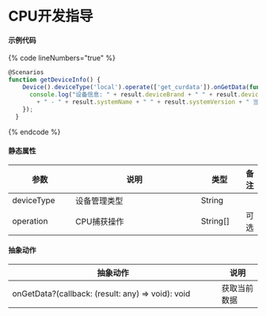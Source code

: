 # CPU开发指导

#### 示例代码

{% code lineNumbers="true" %}
```typescript
@Scenarios
function getDeviceInfo() {
    Device().deviceType('local').operate(['get_curdata']).onGetData(function (result) {
      console.log("设备信息: " + result.deviceBrand + " " + result.deviceModel
        + " - " + result.systemName + " " + result.systemVersion + " 当前电量: " + result.battery * 100 + "%");
    });
  }
```
{% endcode %}

#### 静态属性

<table><thead><tr><th width="135">参数</th><th width="425">说明</th><th width="90">类型</th><th>备注</th></tr></thead><tbody><tr><td>deviceType</td><td>设备管理类型</td><td>String</td><td></td></tr><tr><td>operation</td><td>CPU捕获操作</td><td>String[]</td><td>可选</td></tr></tbody></table>

#### 抽象动作

<table><thead><tr><th width="407">抽象动作</th><th>说明</th></tr></thead><tbody><tr><td>onGetData?(callback: (result: any) => void): void</td><td>获取当前数据</td></tr></tbody></table>
